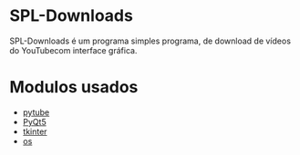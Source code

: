 # SPL-Downloads
 SPL-Downloads é um programa simples programa, de download de vídeos do YouTubecom interface gráfica.

# Modulos usados

* [pytube](https://pytube.io/en/latest/)
* [PyQt5](https://pypi.org/project/PyQt5/)
* [tkinter](https://docs.python.org/3/library/tkinter.html)
* [os](https://docs.python.org/3/library/os.html)
